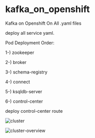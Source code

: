 # kafka_on_openshift
Kafka on Openshift On All .yaml files

deploy all service yaml.

Pod Deployment Order: 

1-) zookeeper

2-) broker

3-) schema-registry

4-) connect

5-) ksqldb-server

6-) control-center

deploy control-center route

![cluster](https://user-images.githubusercontent.com/6337752/171247689-dc599a16-9430-4df3-9989-9b018caea4af.png)

![cluster-overview](https://user-images.githubusercontent.com/6337752/171247775-e4aecba5-26da-4f5a-ad67-5d4e6d8b9f56.png)

